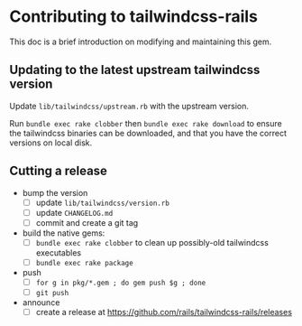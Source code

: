 # Contributing to tailwindcss-rails

This doc is a brief introduction on modifying and maintaining this gem.

## Updating to the latest upstream tailwindcss version

Update `lib/tailwindcss/upstream.rb` with the upstream version.

Run `bundle exec rake clobber` then `bundle exec rake download` to ensure the tailwindcss binaries can be downloaded, and that you have the correct versions on local disk.

## Cutting a release

- bump the version
  - [ ] update `lib/tailwindcss/version.rb`
  - [ ] update `CHANGELOG.md`
  - [ ] commit and create a git tag
- build the native gems:
  - [ ] `bundle exec rake clobber` to clean up possibly-old tailwindcss executables
  - [ ] `bundle exec rake package`
- push
  - [ ] `for g in pkg/*.gem ; do gem push $g ; done`
  - [ ] `git push`
- announce
  - [ ] create a release at https://github.com/rails/tailwindcss-rails/releases

